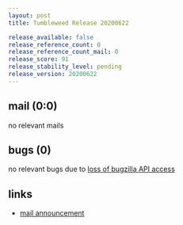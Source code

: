 ```yaml
---
layout: post
title: Tumbleweed Release 20200622

release_available: false
release_reference_count: 0
release_reference_count_mail: 0
release_score: 91
release_stability_level: pending
release_version: 20200622
---
```


## mail (0:0)

no relevant mails

## bugs (0)

<!--more-->

no relevant bugs due to [loss of bugzilla API access](https://bugzilla.opensuse.org/show_bug.cgi?id=1157722)



## links

- [mail announcement](https://lists.opensuse.org/opensuse-factory/2020-06/msg00277.html)
